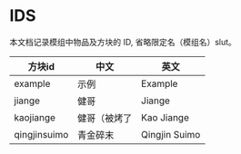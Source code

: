 # IDS
本文档记录模组中物品及方块的 ID, 省略限定名（模组名）slut。

| 方块id         | 中文     | 英文            |
|--------------|--------|---------------|
| example      | 示例     | Example       |
| jiange       | 健哥     | Jiange        |
| kaojiange    | 健哥（被烤了 | Kao Jiange    |
| qingjinsuimo | 青金碎末   | Qingjin Suimo |
